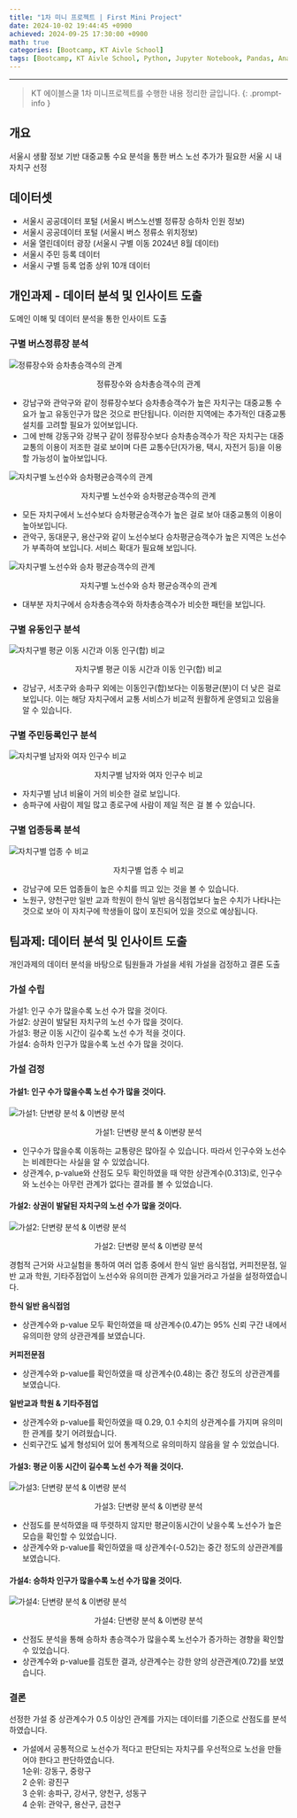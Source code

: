 ```yaml
--- 
title: "1차 미니 프로젝트 | First Mini Project" 
date: 2024-10-02 19:44:45 +0900
achieved: 2024-09-25 17:30:00 +0900
math: true
categories: [Bootcamp, KT Aivle School]
tags: [Bootcamp, KT Aivle School, Python, Jupyter Notebook, Pandas, Analysis, Mini Project]
---
```

---------- 	
> KT 에이블스쿨 1차 미니프로젝트를 수행한 내용 정리한 글입니다. 
{: .prompt-info } 

## **개요**
서울시 생활 정보 기반 대중교통 수요 분석을 통한 버스 노선 추가가 필요한 서울 시 내 자치구 선정

## **데이터셋**
- 서울시 공공데이터 포털 (서울시 버스노선별 정류장 승하차 인원 정보)
- 서울시 공공데이터 포털 (서울시 버스 정류소 위치정보)
- 서울 열린데이터 광장 (서울시 구별 이동 2024년 8월 데이터)
- 서울시 주민 등록 데이터 
- 서울시 구별 등록 업종 상위 10개 데이터 

## **개인과제 - 데이터 분석 및 인사이트 도출**
도메인 이해 및 데이터 분석을 통한 인사이트 도출
### **구별 버스정류장 분석** 
![정류장수와 승차총승객수의 관계](https://github.com/tae2on/tae2on.github.io/blob/main/assets/img/bus_stop_passenger.jpg?raw=true)
<p align="center">정류장수와 승차총승객수의 관계</p>

- 강남구와 관악구와 같이 정류장수보다 승차총승객수가 높은 자치구는 대중교통 수요가 높고 유동인구가 많은 것으로 판단됩니다. 이러한 지역에는 추가적인 대중교통 설치를 고려할 필요가 있어보입니다. 
- 그에 반해 강동구와 강복구 같이 정류장수보다 승차총승객수가 작은 자치구는 대중교통의 이용이 저조한 걸로 보이며 다른 교통수단(자가용, 택시, 자전거 등)을 이용할 가능성이 높아보입니다. 

![자치구별 노선수와 승차평균승객수의 관계](https://github.com/tae2on/tae2on.github.io/blob/main/assets/img/bus_stop_passenger_district.jpg?raw=true)
<p align="center">자치구별 노선수와 승차평균승객수의 관계</p>

- 모든 자치구에서 노선수보다 승차평균승객수가 높은 걸로 보아 대중교통의 이용이 높아보입니다. 
- 관악구, 동대문구, 용산구와 같이 노선수보다 승차평균승객수가 높은 지역은 노선수가 부족하여 보입니다. 서비스 확대가 필요해 보입니다. 

![자치구별 노선수와 승차 평균승객수의 관계](https://github.com/tae2on/tae2on.github.io/blob/main/assets/img/boarding_alighting_comparison_districts.jpg?raw=true)
<p align="center">자치구별 노선수와 승차 평균승객수의 관계</p>

- 대부분 자치구에서 승차총승객수와 하차총승객수가 비슷한 패턴을 보입니다. 

### **구별 유동인구 분석** 
![자치구별 평균 이동 시간과 이동 인구(합) 비교](https://github.com/tae2on/tae2on.github.io/blob/main/assets/img/average_travel_time_population_comparison_districts.jpg?raw=true)
<p align="center">자치구별 평균 이동 시간과 이동 인구(합) 비교</p>

- 강남구, 서초구와 송파구 외에는 이동인구(합)보다는 이동평균(분)이 더 낮은 걸로 보입니다. 이는 해당 자치구에서 교통 서비스가 비교적 원활하게 운영되고 있음을 알 수 있습니다.  

### **구별 주민등록인구 분석** 
![자치구별 남자와 여자 인구수 비교](https://github.com/tae2on/tae2on.github.io/blob/main/assets/img/district_male_female_population_trend.jpg?raw=true)
<p align="center">자치구별 남자와 여자 인구수 비교</p>

- 자치구별 남녀 비율이 거의 비슷한 걸로 보입니다. 
- 송파구에 사람이 제일 많고 종로구에 사람이 제일 적은 걸 볼 수 있습니다. 

### **구별 업종등록 분석**

![자치구별 업종 수 비교](https://github.com/tae2on/tae2on.github.io/blob/main/assets/img/district_business_count_trend.jpg?raw=true)
<p align="center">자치구별 업종 수 비교</p>

- 강남구에 모든 업종들이 높은 수치를 띄고 있는 것을 볼 수 있습니다. 
- 노원구, 양천구만 일반 교과 학원이 한식 일반 음식점업보다 높은 수치가 나타나는 것으로 보아 이 자치구에 학생들이 많이 포진되어 있을 것으로 예상됩니다. 

## **팀과제: 데이터 분석 및 인사이트 도출** 
개인과제의 데이터 분석을 바탕으로 팀원들과 가설을 세워 가설을 검정하고 결론 도출
### **가설 수립**
가설1: 인구 수가 많을수록 노선 수가 많을 것이다. <br>
가설2: 상권이 발달된 자치구의 노선 수가 많을 것이다.<br>
가설3: 평균 이동 시간이 길수록 노선 수가 적을 것이다.<br>
가설4: 승하차 인구가 많을수록 노선 수가 많을 것이다.

### **가설 검정**
#### **가설1: 인구 수가 많을수록 노선 수가 많을 것이다.**
![가설1: 단변량 분석 & 이변량 분석](https://github.com/tae2on/tae2on.github.io/blob/main/assets/img/miniproject1_team_img1.jpg?raw=true)
<p align="center">가설1: 단변량 분석 & 이변량 분석</p>

- 인구수가 많을수록 이동하는 교통량은 많아질 수 있습니다. 따라서 인구수와 노선수는 비례한다는 사실을 알 수 있었습니다. 
- 상관계수, p-value와 산점도 모두 확인하였을 때 약한 상관계수(0.313)로, 인구수와 노선수는 아무런 관계가 없다는 결과를 볼 수 있었습니다.

#### **가설2: 상권이 발달된 자치구의 노선 수가 많을 것이다.**
![가설2: 단변량 분석 & 이변량 분석](https://github.com/tae2on/tae2on.github.io/blob/main/assets/img/miniproject1_team_img2.jpg?raw=true)
<p align="center">가설2: 단변량 분석 & 이변량 분석</p>

경험적 근거와 사고실험을 통하여 여러 업종 중에서 한식 일반 음식점업, 커피전문점, 일반 교과 학원, 기타주점업이 노선수와 유의미한 관계가 있을거라고 가설을 설정하였습니다. 

**한식 일반 음식접엄**
- 상관계수와 p-value 모두 확인하였을 때 상관계수(0.47)는 95% 신뢰 구간 내에서 유의미한 양의 상관관계를 보였습니다.

**커피전문점**
- 상관계수와 p-value를 확인하였을 때 상관계수(0.48)는 중간 정도의 상관관계를 보였습니다.

**일반교과 학원 & 기타주점업**
- 상관계수와 p-value를 확인하였을 때 0.29, 0.1 수치의 상관계수를 가지며 유의미한 관계를 찾기 어려웠습니다. 
- 신뢰구간도 넓게 형성되어 있어 통계적으로 유의미하지 않음을 알 수 있었습니다. 

#### **가설3: 평균 이동 시간이 길수록 노선 수가 적을 것이다.**
![가설3: 단변량 분석 & 이변량 분석](https://github.com/tae2on/tae2on.github.io/blob/main/assets/img/miniproject1_team_img3.jpg?raw=true)
<p align="center">가설3: 단변량 분석 & 이변량 분석</p>

- 산점도를 분석하였을 때 뚜렷하지 않지만 평균이동시간이 낮을수록 노선수가 높은 모습을 확인할 수 있었습니다. 
- 상관계수와 p-value를 확인하였을 때 상관계수(-0.52)는 중간 정도의 상관관계를 보였습니다. 

#### **가설4: 승하차 인구가 많을수록 노선 수가 많을 것이다.**
![가설4: 단변량 분석 & 이변량 분석](https://github.com/tae2on/tae2on.github.io/blob/main/assets/img/miniproject1_team_img4.jpg?raw=true)
<p align="center">가설4: 단변량 분석 & 이변량 분석</p>

- 산점도 분석을 통해 승하차 총승객수가 많을수록 노선수가 증가하는 경향을 확인할 수 있었습니다. 
- 상관계수와 p-value를 검토한 결과, 상관계수는 강한 양의 상관관계(0.72)를 보였습니다.

### **결론** 
선정한 가설 중 상관계수가 0.5 이상인 관계를 가지는 데이터를 기준으로 산점도를 분석하였습니다.

- 가설에서 공통적으로 노선수가 적다고 판단되는 자치구를 우선적으로 노선을 만들어야 한다고 판단하였습니다. <br>
1순위: 강동구, 중랑구<br>
2 순위: 광진구<br>
3 순위: 송파구, 강서구, 양천구, 성동구<br>
4 순위: 관악구, 용산구, 금천구